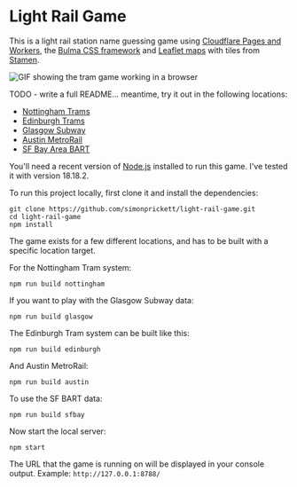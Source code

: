 # Light Rail Game

This is a light rail station name guessing game using [Cloudflare Pages and Workers](https://pages.cloudflare.com/), the [Bulma CSS framework](https://bulma.io/) and [Leaflet maps](https://leafletjs.com/) with tiles from [Stamen](https://maps.stamen.com/#watercolor/12/37.7706/-122.3782).

![GIF showing the tram game working in a browser](readme_images/tramgame_demo_nottingham.gif)

TODO - write a full README... meantime, try it out in the following locations:

* [Nottingham Trams](https://tramgame.simonprickett.dev/)
* [Edinburgh Trams](https://edtramgame.simonprickett.dev/)
* [Glasgow Subway](https://glasubgame.simonprickett.dev/)
* [Austin MetroRail](https://austingame.simonprickett.dev/)
* [SF Bay Area BART](https://bartgame.simonprickett.dev/)

You'll need a recent version of [Node.js](https://nodejs.org/en/download) installed to run this game.  I've tested it with version 18.18.2.

To run this project locally, first clone it and install the dependencies:

```
git clone https://github.com/simonprickett/light-rail-game.git
cd light-rail-game
npm install
```

The game exists for a few different locations, and has to be built with a specific location target.  

For the Nottingham Tram system:

```
npm run build nottingham
```

If you want to play with the Glasgow Subway data:

```
npm run build glasgow
```

The Edinburgh Tram system can be built like this:

```
npm run build edinburgh
```

And Austin MetroRail:

```
npm run build austin
```

To use the SF BART data:

```
npm run build sfbay
```

Now start the local server:

```
npm start
```

The URL that the game is running on will be displayed in your console output.  Example: `http://127.0.0.1:8788/`
